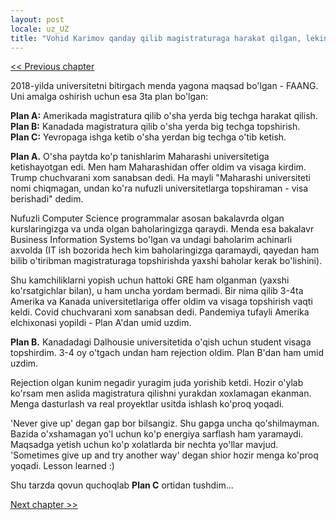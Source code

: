 ```yaml
---
layout: post
locale: uz_UZ
title: "Vohid Karimov qanday qilib magistraturaga harakat qilgan, lekin qovun quchoqlagan?"
---
```

[<< Previous chapter](/2023/11/12/Vohid-Karimov-qanday-qilib-frilansga-yorib-kirgan.html)

2018-yilda universitetni bitirgach menda yagona maqsad bo'lgan - FAANG. Uni amalga oshirish uchun esa 3ta plan bo'lgan:

**Plan A:** Amerikada magistratura qilib o'sha yerda big techga harakat qilish.\
**Plan B:** Kanadada magistratura qilib o'sha yerda big techga topshirish.\
**Plan C:** Yevropaga ishga ketib o'sha yerdan big techga o'tib ketish.

**Plan A.** O'sha paytda ko'p tanishlarim Maharashi universitetiga ketishayotgan edi. Men ham Maharashidan offer oldim va visaga kirdim. Trump chuchvarani xom sanabsan dedi. Ha mayli "Maharashi universiteti nomi chiqmagan, undan ko'ra nufuzli universitetlarga topshiraman - visa berishadi" dedim.

Nufuzli Computer Science programmalar asosan bakalavrda olgan kurslaringizga va unda olgan baholaringizga qaraydi. Menda esa bakalavr Business Information Systems bo'lgan va undagi baholarim achinarli axvolda (IT ish bozorida hech kim baholaringizga qaramaydi, qayedan ham bilib o'tiribman magistraturaga topshirishda yaxshi baholar kerak bo'lishini).

Shu kamchiliklarni yopish uchun hattoki GRE ham olganman (yaxshi ko'rsatgichlar bilan), u ham uncha yordam bermadi. Bir nima qilib 3-4ta Amerika va Kanada universitetlariga offer oldim va visaga topshirish vaqti keldi. Covid chuchvarani xom sanabsan dedi. Pandemiya tufayli Amerika elchixonasi yopildi - Plan A'dan umid uzdim.

**Plan B.** Kanadadagi Dalhousie universitetida o'qish uchun student visaga topshirdim. 3-4 oy o'tgach undan ham rejection oldim. Plan B'dan ham umid uzdim.

Rejection olgan kunim negadir yuragim juda yorishib ketdi. Hozir o'ylab ko'rsam men aslida magistratura qilishni yurakdan xoxlamagan ekanman. Menga dasturlash va real proyektlar usitda ishlash ko'proq yoqadi.

'Never give up' degan gap bor bilsangiz. Shu gapga uncha qo'shilmayman. Bazida o'xshamagan yo'l uchun ko'p energiya sarflash ham yaramaydi. Maqsadga yetish uchun ko'p xolatlarda bir nechta yo'llar mavjud. 'Sometimes give up and try another way' degan shior hozir menga ko'proq yoqadi. Lesson learned :)

Shu tarzda qovun quchoqlab **Plan C** ortidan tushdim...

 [Next chapter >>](/2024/01/09/Vohid-Karimov-qanday-qilib-Yevropaga-borib-qolgan.html)